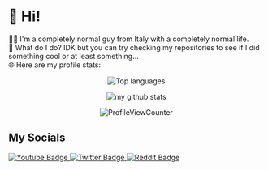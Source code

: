 <div align="left">

# 👋 Hi!
🤷‍♂️ I'm a completely normal guy from Italy with a completely normal life.<br>
🧳 What do I do? IDK but you can try checking my repositories to see if I did something cool or at least something...<br>
🌐 Here are my profile stats:
   
<div align="center">  

![Top languages](https://github-readme-stats.vercel.app/api/top-langs/?username=EnryX72&theme=tokyonight&layout=compact&hide_border=true)
  
![my github stats](https://github-readme-stats.vercel.app/api?username=EnryX72&custom_title=Stats&show_icons=true&theme=tokyonight&include_all_commits=true&count_private=true&hide_border=true)
 
  <img src="https://komarev.com/ghpvc/?username=EnryX72&style=flat&color=blue&label=Profile+Views" alt="ProfileViewCounter"/>
</div>
<div align="left">

## My Socials

  <div id="badges" align="left">

  <a href="https://www.youtube.com/channel/UCULPn_GgXdHZIU1gfplwpGg">
      <img src="https://img.shields.io/badge/YouTube-red?style=for-the-badge&logo=youtube&logoColor=white" alt="Youtube Badge"/>
  </a>
  
  <a href="https://twitter.com/EnryX72">
      <img src="https://img.shields.io/badge/Twitter-blue?style=for-the-badge&logo=twitter&logoColor=white" alt="Twitter Badge"/>
  </a>
  
  <a href="https://www.reddit.com/user/EnryX72">
      <img src="https://img.shields.io/badge/Reddit-orange?style=for-the-badge&logo=reddit&logoColor=white" alt="Reddit Badge"/>
  </a>
</div>
